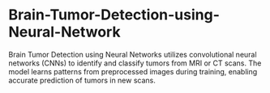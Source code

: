 # Brain-Tumor-Detection-using-Neural-Network
Brain Tumor Detection using Neural Networks utilizes convolutional neural networks (CNNs) to identify and classify tumors from MRI or CT scans. The model learns patterns from preprocessed images during training, enabling accurate prediction of tumors in new scans. 
